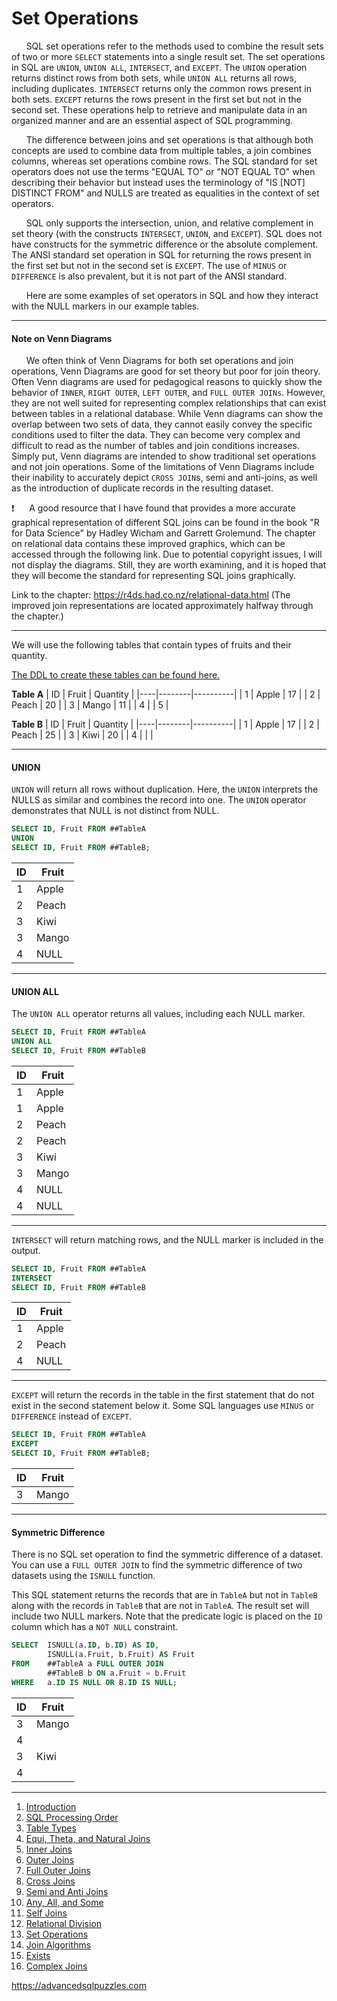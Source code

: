 # Set Operations

&nbsp;&nbsp;&nbsp;&nbsp;&nbsp;&nbsp;SQL set operations refer to the methods used to combine the result sets of two or more `SELECT` statements into a single result set. The set operations in SQL are `UNION`, `UNION ALL`, `INTERSECT`, and `EXCEPT`. The `UNION` operation returns distinct rows from both sets, while `UNION ALL` returns all rows, including duplicates. `INTERSECT` returns only the common rows present in both sets. `EXCEPT` returns the rows present in the first set but not in the second set. These operations help to retrieve and manipulate data in an organized manner and are an essential aspect of SQL programming.

&nbsp;&nbsp;&nbsp;&nbsp;&nbsp;&nbsp;The difference between joins and set operations is that although both concepts are used to combine data from multiple tables, a join combines columns, whereas set operations combine rows.  The SQL standard for set operators does not use the terms "EQUAL TO" or "NOT EQUAL TO" when describing their behavior but instead uses the terminology of "IS [NOT] DISTINCT FROM" and NULLS are treated as equalities in the context of set operators.

&nbsp;&nbsp;&nbsp;&nbsp;&nbsp;&nbsp;SQL only supports the intersection, union, and relative complement in set theory (with the constructs `INTERSECT`, `UNION`, and `EXCEPT`).  SQL does not have constructs for the symmetric difference or the absolute complement.  The ANSI standard set operation in SQL for returning the rows present in the first set but not in the second set is `EXCEPT`. The use of `MINUS` or `DIFFERENCE` is also prevalent, but it is not part of the ANSI standard.

&nbsp;&nbsp;&nbsp;&nbsp;&nbsp;&nbsp;Here are some examples of set operators in SQL and how they interact with the NULL markers in our example tables.

-----------------------------------------------------------------

#### Note on Venn Diagrams

&nbsp;&nbsp;&nbsp;&nbsp;&nbsp;&nbsp;We often think of Venn Diagrams for both set operations and join operations,  Venn Diagrams are good for set theory but poor for join theory.  Often Venn diagrams are used for pedagogical reasons to quickly show the behavior of `INNER`, `RIGHT OUTER`, `LEFT OUTER`, and `FULL OUTER JOINs`.  However, they are not well suited for representing complex relationships that can exist between tables in a relational database.  While Venn diagrams can show the overlap between two sets of data, they cannot easily convey the specific conditions used to filter the data. They can become very complex and difficult to read as the number of tables and join conditions increases.  Simply put, Venn diagrams are intended to show traditional set operations and not join operations.  Some of the limitations of Venn Diagrams include their inability to accurately depict `CROSS JOIN`s, semi and anti-joins, as well as the introduction of duplicate records in the resulting dataset.

❗&nbsp;&nbsp;&nbsp;&nbsp;&nbsp;&nbsp;A good resource that I have found that provides a more accurate graphical representation of different SQL joins can be found in the book "R for Data Science" by Hadley Wicham and Garrett Grolemund. The chapter on relational data contains these improved graphics, which can be accessed through the following link. Due to potential copyright issues, I will not display the diagrams. Still, they are worth examining, and it is hoped that they will become the standard for representing SQL joins graphically.

Link to the chapter: https://r4ds.had.co.nz/relational-data.html (The improved join representations are located approximately halfway through the chapter.)

--------------------------------------------------------------------------------
We will use the following tables that contain types of fruits and their quantity.  

[The DDL to create these tables can be found here.](Sample%20Data.md)

**Table A**
| ID | Fruit  | Quantity |
|----|--------|----------|
|  1 | Apple  |       17 |
|  2 | Peach  |       20 |
|  3 | Mango  |       11 |
|  4 | <NULL> |        5 |
  
**Table B**
| ID | Fruit  | Quantity |
|----|--------|----------|
|  1 | Apple  | 17       |
|  2 | Peach  | 25       |
|  3 | Kiwi   | 20       |
|  4 | <NULL> | <NULL>   |
  
-----------------------------------------------------------------
#### UNION

`UNION` will return all rows without duplication.  Here, the `UNION` interprets the NULLS as similar and combines the record into one. The `UNION` operator demonstrates that NULL is not distinct from NULL.

```sql
SELECT ID, Fruit FROM ##TableA
UNION
SELECT ID, Fruit FROM ##TableB;
```


| ID | Fruit |
|----|-------|
|  1 | Apple |
|  2 | Peach |
|  3 | Kiwi  |
|  3 | Mango |
|  4 | NULL  |

-----------------------------------------------------------------
  
#### UNION ALL

The `UNION ALL` operator returns all values, including each NULL marker.

```sql
SELECT ID, Fruit FROM ##TableA 
UNION ALL
SELECT ID, Fruit FROM ##TableB
``` 
  
| ID | Fruit |
|----|-------|
|  1 | Apple |
|  1 | Apple |
|  2 | Peach |
|  2 | Peach |
|  3 | Kiwi  |
|  3 | Mango |
|  4 | NULL  |
|  4 | NULL  |

---------------------------------------------------------------------

`INTERSECT` will return matching rows, and the NULL marker is included in the output.  
  
```sql
SELECT ID, Fruit FROM ##TableA
INTERSECT
SELECT ID, Fruit FROM ##TableB
```

  
| ID | Fruit |
|----|-------|
|  1 | Apple |
|  2 | Peach |
|  4 | NULL  |

---------------------------------------------------------------------

`EXCEPT` will return the records in the table in the first statement that do not exist in the second statement below it.  Some SQL languages use `MINUS` or `DIFFERENCE` instead of `EXCEPT`.  

```sql
SELECT ID, Fruit FROM ##TableA
EXCEPT
SELECT ID, Fruit FROM ##TableB;
```
  
| ID | Fruit |
|----|-------|
|  3 | Mango |

---------------------------------------------------------------------

#### Symmetric Difference

There is no SQL set operation to find the symmetric difference of a dataset.  You can use a `FULL OUTER JOIN` to find the symmetric difference of two datasets using the `ISNULL` function.

This SQL statement returns the records that are in `TableA` but not in `TableB` along with the records in `TableB` that are not in `TableA`. The result set will include two NULL markers.  Note that the predicate logic is placed on the `ID` column which has a `NOT NULL` constraint.
  
```sql
SELECT  ISNULL(a.ID, b.ID) AS ID,
        ISNULL(a.Fruit, b.Fruit) AS Fruit
FROM    ##TableA a FULL OUTER JOIN
        ##TableB b ON a.Fruit = b.Fruit
WHERE   a.ID IS NULL OR B.ID IS NULL;
```
    
| ID | Fruit |
|----|-------|
|  3 | Mango |
|  4 |       |
|  3 | Kiwi  |
|  4 |       |

---------------------------------------------------------

1. [Introduction](01%20-%20Introduction.md)
2. [SQL Processing Order](02%20-%20SQL%20Query%20Processing%20Order.md)
3. [Table Types](03%20-%20Table%20Types.md)
4. [Equi, Theta, and Natural Joins](04%20-%20Equi%2C%20Theta%2C%20and%20Natural%20Joins.md)
5. [Inner Joins](05%20-%20Inner%20Join.md)
6. [Outer Joins](06%20-%20Outer%20Joins.md)
7. [Full Outer Joins](07%20-%20Full%20Outer%20Join.md)
8. [Cross Joins](08%20-%20Cross%20Join.md)
9. [Semi and Anti Joins](09%20-%20Semi%20and%20Anti%20Joins.md)
10. [Any, All, and Some](10%20-%20Any%2C%20All%2C%20and%20Some.md)
11. [Self Joins](11%20-%20Self%20Join.md)
12. [Relational Division](12%20-%20Relational%20Division.md)
13. [Set Operations](13%20-%20Set%20Operations.md)
14. [Join Algorithms](14%20-%20Join%20Algorithms.md)
15. [Exists](15%20-%20Exists.md)
16. [Complex Joins](16%20-%20Complex%20Joins.md)

https://advancedsqlpuzzles.com
  
  
